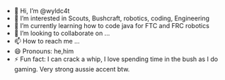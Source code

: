 - 👋 Hi, I’m @wyldc4t
- 👀 I’m interested in Scouts, Bushcraft, robotics, coding, Engineering
- 🌱 I’m currently learning how to code java for FTC and FRC robotics
- 💞️ I’m looking to collaborate on ...
- 📫 How to reach me ...
- 😄 Pronouns: he,him
- ⚡ Fun fact: I can crack a whip, I love spending time in the bush as I do gaming. Very strong aussie accent btw.

<!---
wyldc4t/wyldc4t is a ✨ special ✨ repository because its `README.md` (this file) appears on your GitHub profile.
You can click the Preview link to take a look at your changes.
--->
